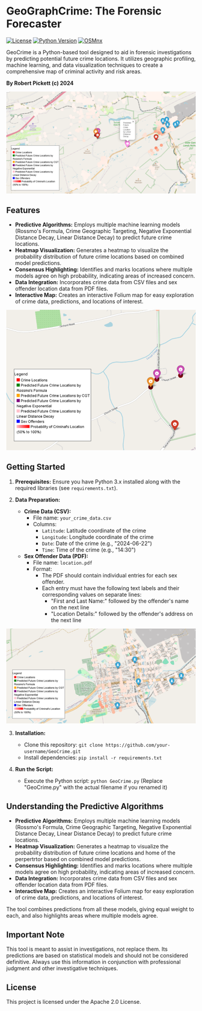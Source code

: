 # GeoGraphCrime: The Forensic Forecaster

[![License](https://img.shields.io/badge/License-Apache%202.0-blue.svg)](https://opensource.org/licenses/Apache-2.0)
[![Python Version](https://img.shields.io/badge/python-3.x-blue.svg)](https://www.python.org/)
[![OSMnx](https://img.shields.io/badge/OSMnx-v1.x-green.svg)](https://osmnx.readthedocs.io/)

GeoCrime is a Python-based tool designed to aid in forensic investigations by predicting potential future crime locations. It utilizes geographic profiling, machine learning, and data visualization techniques to create a comprehensive map of criminal activity and risk areas.

**By Robert Pickett (c) 2024**

[![Overview](https://github.com/Bobpick/Geographic_Profiling/blob/main/GeoCrime_Map_Overview.png)](https://github.com/Bobpick/Geographic_Profiling/blob/main/GeoCrime_Map_Overview.png)

## Features

- **Predictive Algorithms:** Employs multiple machine learning models (Rossmo's Formula, Crime Geographic Targeting, Negative Exponential Distance Decay, Linear Distance Decay) to predict future crime locations.
- **Heatmap Visualization:** Generates a heatmap to visualize the probability distribution of future crime locations based on combined model predictions.
- **Consensus Highlighting:** Identifies and marks locations where multiple models agree on high probability, indicating areas of increased concern.
- **Data Integration:** Incorporates crime data from CSV files and sex offender location data from PDF files.
- **Interactive Map:** Creates an interactive Folium map for easy exploration of crime data, predictions, and locations of interest.

[![Probable Next Location](https://github.com/Bobpick/Geographic_Profiling/blob/main/Probable_next_location.png)](https://github.com/Bobpick/Geographic_Profiling/blob/main/Probable_next_location.png)

## Getting Started

1. **Prerequisites:** Ensure you have Python 3.x installed along with the required libraries (see `requirements.txt`).

2. **Data Preparation:**
   - **Crime Data (CSV):**
     - File name: `your_crime_data.csv`
     - Columns:
       - `Latitude`: Latitude coordinate of the crime
       - `Longitude`: Longitude coordinate of the crime
       - `Date`: Date of the crime (e.g., "2024-06-22")
       - `Time`: Time of the crime (e.g., "14:30")
   - **Sex Offender Data (PDF):**
     - File name: `location.pdf`
     - Format:
       - The PDF should contain individual entries for each sex offender.
       - Each entry must have the following text labels and their corresponding values on separate lines:
         - "First and Last Name:" followed by the offender's name on the next line
         - "Location Details:" followed by the offender's address on the next line


[![Offender Locations](https://github.com/Bobpick/Geographic_Profiling/blob/main/Offender_map.png)](https://github.com/Bobpick/Geographic_Profiling/blob/main/Offender_map.png)

3. **Installation:**
   - Clone this repository: `git clone https://github.com/your-username/GeoCrime.git`
   - Install dependencies: `pip install -r requirements.txt`
   
4. **Run the Script:**
   - Execute the Python script: `python GeoCrime.py` (Replace "GeoCrime.py" with the actual filename if you renamed it)

## Understanding the Predictive Algorithms

- **Predictive Algorithms:** Employs multiple machine learning models (Rossmo's Formula, Crime Geographic Targeting, Negative Exponential Distance Decay, Linear Distance Decay) to predict future crime locations.
- **Heatmap Visualization:** Generates a heatmap to visualize the probability distribution of future crime locations and home of the perpertrtor based on combined model predictions.
- **Consensus Highlighting:** Identifies and marks locations where multiple models agree on high probability, indicating areas of increased concern.
- **Data Integration:** Incorporates crime data from CSV files and sex offender location data from PDF files.
- **Interactive Map:** Creates an interactive Folium map for easy exploration of crime data, predictions, and locations of interest.

The tool combines predictions from all these models, giving equal weight to each, and also highlights areas where multiple models agree.

## Important Note

This tool is meant to assist in investigations, not replace them. Its predictions are based on statistical models and should not be considered definitive. Always use this information in conjunction with professional judgment and other investigative techniques.

## License

This project is licensed under the Apache 2.0 License.
